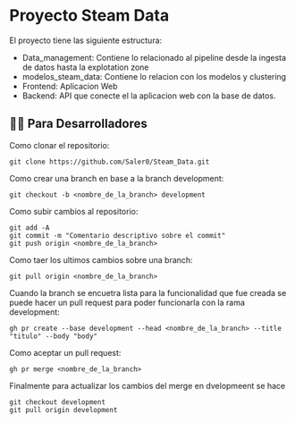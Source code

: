 # Proyecto Steam Data
El proyecto tiene las siguiente estructura:

* Data_management: Contiene lo relacionado al pipeline desde la ingesta de datos hasta la explotation zone
* modelos_steam_data: Contiene lo relacion con los modelos y clustering
* Frontend: Aplicacion Web
* Backend: API que conecte el la aplicacion web con la base de datos.


## 👨‍💻 Para Desarrolladores

Como clonar el repositorio:
```
git clone https://github.com/Saler0/Steam_Data.git
```
Como crear una branch en base a la branch development:
```
git checkout -b <nombre_de_la_branch> development
```

Como subir cambios al repositorio:
```
git add -A
git commit -m "Comentario descriptivo sobre el commit"
git push origin <nombre_de_la_branch>
```

Como taer los ultimos cambios sobre una branch:
```
git pull origin <nombre_de_la_branch>
```

Cuando la branch se encuetra lista para la funcionalidad que fue creada se puede hacer un pull request para poder funcionarla con la rama development:
```
gh pr create --base development --head <nombre_de_la_branch> --title "titulo" --body "body"
```

Como aceptar un pull request:
```
gh pr merge <nombre_de_la_branch>
```

Finalmente para actualizar los cambios del merge en dvelopmeent se hace
```
git checkout development
git pull origin development
```